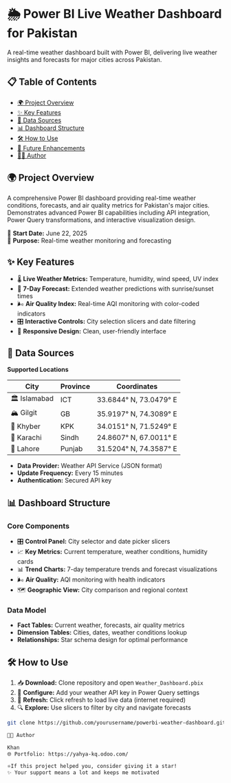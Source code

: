 # 🌦️ Power BI Live Weather Dashboard for Pakistan

A real-time weather dashboard built with Power BI, delivering live weather insights and forecasts for major cities across Pakistan.



## 📋 Table of Contents
- [🌍 Project Overview](#-project-overview)  
- [✨ Key Features](#-key-features)  
- [🔗 Data Sources](#-data-sources)  
- [📊 Dashboard Structure](#-dashboard-structure)  
- [🛠️ How to Use](#-how-to-use)  
- [🚀 Future Enhancements](#-future-enhancements)  
- [👨‍💻 Author](#-author)  



## 🌍 Project Overview
A comprehensive Power BI dashboard providing real-time weather conditions, forecasts, and air quality metrics for Pakistan's major cities. Demonstrates advanced Power BI capabilities including API integration, Power Query transformations, and interactive visualization design.  

📅 **Start Date:** June 22, 2025  
🎯 **Purpose:** Real-time weather monitoring and forecasting  



## ✨ Key Features
- 🌡️ **Live Weather Metrics:** Temperature, humidity, wind speed, UV index  
- 📆 **7-Day Forecast:** Extended weather predictions with sunrise/sunset times  
- 🌬️ **Air Quality Index:** Real-time AQI monitoring with color-coded indicators  
- 🎛️ **Interactive Controls:** City selection slicers and date filtering  
- 📱 **Responsive Design:** Clean, user-friendly interface  



## 🔗 Data Sources
**Supported Locations**  

| City       | Province | Coordinates              |
|------------|----------|--------------------------|
| 🏛️ Islamabad | ICT      | 33.6844° N, 73.0479° E   |
| 🏔️ Gilgit    | GB       | 35.9197° N, 74.3089° E   |
| 🌄 Khyber    | KPK      | 34.0151° N, 71.5249° E   |
| 🌊 Karachi   | Sindh    | 24.8607° N, 67.0011° E   |
| 🕌 Lahore    | Punjab   | 31.5204° N, 74.3587° E   |

- **Data Provider:** Weather API Service (JSON format)  
- **Update Frequency:** Every 15 minutes  
- **Authentication:** Secured API key  



## 📊 Dashboard Structure
### Core Components
- 🎛️ **Control Panel:** City selector and date picker slicers  
- 📈 **Key Metrics:** Current temperature, weather conditions, humidity cards  
- 📊 **Trend Charts:** 7-day temperature trends and forecast visualizations  
- 🌬️ **Air Quality:** AQI monitoring with health indicators  
- 🗺️ **Geographic View:** City comparison and regional context  

### Data Model
- **Fact Tables:** Current weather, forecasts, air quality metrics  
- **Dimension Tables:** Cities, dates, weather conditions lookup  
- **Relationships:** Star schema design for optimal performance  



## 🛠️ How to Use
1. 📥 **Download:** Clone repository and open `Weather_Dashboard.pbix`  
2. 🔑 **Configure:** Add your weather API key in Power Query settings  
3. 🔄 **Refresh:** Click refresh to load live data (internet required)  
4. 🔍 **Explore:** Use slicers to filter by city and navigate forecasts  

```bash
git clone https://github.com/yourusername/powerbi-weather-dashboard.git

👨‍💻 Author

Khan
🌐 Portfolio: https://yahya-kq.odoo.com/

⭐If this project helped you, consider giving it a star!  
✨ Your support means a lot and keeps me motivated

